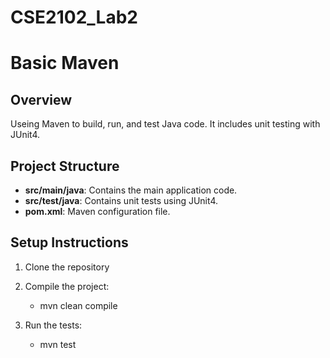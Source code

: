 # CSE2102_Lab2
# Basic Maven

## Overview
Useing Maven to build, run, and test Java code. It includes unit testing with JUnit4.

## Project Structure
- **src/main/java**: Contains the main application code.
- **src/test/java**: Contains unit tests using JUnit4.
- **pom.xml**: Maven configuration file.


## Setup Instructions
1. Clone the repository

2. Compile the project:
   - mvn clean compile

3. Run the tests:
   - mvn test


